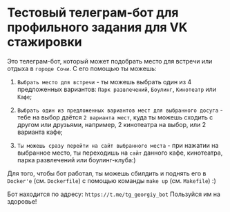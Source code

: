 # Тестовый телеграм-бот для профильного задания для VK стажировки

Это телеграм-бот, который может подобрать место для встречи или отдыха в `городе Сочи`. С его помощью ты можешь:

1. `Выбрать место для встречи` - ты можешь выбрать один из 4 предложенных вариантов: `Парк развлечений`, `Боулинг`, `Кинотеатр` или `Кафе`;

2. `Выбрать один из предложенных вариантов мест для выбранного досуга` - тебе на выбор даётся `2 варианта мест`, куда ты можешь сходить с другом или друзьями, например, 2 кинотеатра на выбор, или 2 варианта кафе;

3. `Ты можешь сразу перейти на сайт выбранного места` - при нажатии на выбранное место, ты переходишь на `сайт` данного кафе, кинотеатра, парка развлечений или боулинг-клуба:)

Для того, чтобы бот работал, ты можешь сбилдить и поднять его в `Docker'e` (см. `Dockerfile`) с помощью команды `make up` (см. `Makefile`) :)

Бот находится по адресу: `https://t.me/tg_georgiy_bot`
Пользуйся им на здоровье!